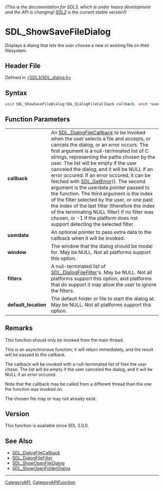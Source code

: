 ###### (This is the documentation for SDL3, which is under heavy development and the API is changing! [SDL2](https://wiki.libsdl.org/SDL2/) is the current stable version!)
# SDL_ShowSaveFileDialog

Displays a dialog that lets the user choose a new or existing file on their filesystem.

## Header File

Defined in [<SDL3/SDL_dialog.h>](https://github.com/libsdl-org/SDL/blob/main/include/SDL3/SDL_dialog.h)

## Syntax

```c
void SDL_ShowSaveFileDialog(SDL_DialogFileCallback callback, void *userdata, SDL_Window *window, const SDL_DialogFileFilter *filters, const char *default_location);

```

## Function Parameters

|                          |                                                                                                                                                                                                                                                                                                                                                                                                                                                                                                                                                                                                                                                                                                                                                                                |
| ------------------------ | ------------------------------------------------------------------------------------------------------------------------------------------------------------------------------------------------------------------------------------------------------------------------------------------------------------------------------------------------------------------------------------------------------------------------------------------------------------------------------------------------------------------------------------------------------------------------------------------------------------------------------------------------------------------------------------------------------------------------------------------------------------------------------ |
| **callback**             | An [SDL_DialogFileCallback](SDL_DialogFileCallback) to be invoked when the user selects a file and accepts, or cancels the dialog, or an error occurs. The first argument is a null-terminated list of C strings, representing the paths chosen by the user. The list will be empty if the user canceled the dialog, and it will be NULL if an error occured. If an error occured, it can be fetched with [SDL_GetError](SDL_GetError)(). The second argument is the userdata pointer passed to the function. The third argument is the index of the filter selected by the user, or one past the index of the last filter (therefore the index of the terminating NULL filter) if no filter was chosen, or -1 if the platform does not support detecting the selected filter. |
| **userdata**             | An optional pointer to pass extra data to the callback when it will be invoked.                                                                                                                                                                                                                                                                                                                                                                                                                                                                                                                                                                                                                                                                                                |
| **window**               | The window that the dialog should be modal for. May be NULL. Not all platforms support this option.                                                                                                                                                                                                                                                                                                                                                                                                                                                                                                                                                                                                                                                                            |
| **filters**              | A null-terminated list of [SDL_DialogFileFilter](SDL_DialogFileFilter)'s. May be NULL. Not all platforms support this option, and platforms that do support it may allow the user to ignore the filters.                                                                                                                                                                                                                                                                                                                                                                                                                                                                                                                                                                       |
| **default_location**     | The default folder or file to start the dialog at. May be NULL. Not all platforms support this option.                                                                                                                                                                                                                                                                                                                                                                                                                                                                                                                                                                                                                                                                         |

## Remarks

This function should only be invoked from the main thread.

This is an asynchronous function; it will return immediately, and the
result will be passed to the callback.

The callback will be invoked with a null-terminated list of files the user
chose. The list will be empty if the user canceled the dialog, and it will
be NULL if an error occured.

Note that the callback may be called from a different thread than the one
the function was invoked on.

The chosen file may or may not already exist.

## Version

This function is available since SDL 3.0.0.

## See Also

- [SDL_DialogFileCallback](SDL_DialogFileCallback)
- [SDL_DialogFileFilter](SDL_DialogFileFilter)
- [SDL_ShowOpenFileDialog](SDL_ShowOpenFileDialog)
- [SDL_ShowOpenFolderDialog](SDL_ShowOpenFolderDialog)

----
[CategoryAPI](CategoryAPI), [CategoryAPIFunction](CategoryAPIFunction)

